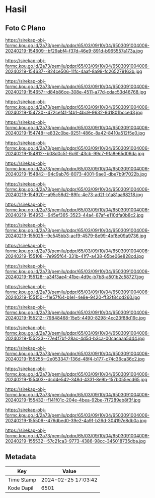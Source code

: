 # Hasil

## Foto C Plano

https://sirekap-obj-formc.kpu.go.id/2a73/pemilu/pdpr/65/03/09/10/04/6503091004006-20240219-154609--bf29abf4-f37d-46e9-891d-b965557a173a.jpg

https://sirekap-obj-formc.kpu.go.id/2a73/pemilu/pdpr/65/03/09/10/04/6503091004006-20240219-154637--824ce506-11fc-4aaf-8a99-fc265279163b.jpg

https://sirekap-obj-formc.kpu.go.id/2a73/pemilu/pdpr/65/03/09/10/04/6503091004006-20240219-154657--d84b86ce-308e-4511-a77d-cdac53d46768.jpg

https://sirekap-obj-formc.kpu.go.id/2a73/pemilu/pdpr/65/03/09/10/04/6503091004006-20240219-154730--472cef41-f4b1-4bc9-9632-9d1801bcced3.jpg

https://sirekap-obj-formc.kpu.go.id/2a73/pemilu/pdpr/65/03/09/10/04/6503091004006-20240219-154748--e832c0be-9251-486c-8a42-8410a512f5e0.jpg

https://sirekap-obj-formc.kpu.go.id/2a73/pemilu/pdpr/65/03/09/10/04/6503091004006-20240219-154812--b08d0c5f-6c6f-43cb-99c7-9fa8e65d06da.jpg

https://sirekap-obj-formc.kpu.go.id/2a73/pemilu/pdpr/65/03/09/10/04/6503091004006-20240219-154842--94c9ab76-8073-4001-9ae0-dbe7b9f7022b.jpg

https://sirekap-obj-formc.kpu.go.id/2a73/pemilu/pdpr/65/03/09/10/04/6503091004006-20240219-154920--a95c56d2-89fc-4e73-ad2f-b1a81aa68218.jpg

https://sirekap-obj-formc.kpu.go.id/2a73/pemilu/pdpr/65/03/09/10/04/6503091004006-20240219-154953--645ef365-3523-44a4-87af-e110dfa0b8c2.jpg

https://sirekap-obj-formc.kpu.go.id/2a73/pemilu/pdpr/65/03/09/10/04/6503091004006-20240219-155025--9c545bb3-acf9-4579-8e99-4bf8e09a9736.jpg

https://sirekap-obj-formc.kpu.go.id/2a73/pemilu/pdpr/65/03/09/10/04/6503091004006-20240219-155108--7e995f64-331b-41f7-a438-65be06e828cd.jpg

https://sirekap-obj-formc.kpu.go.id/2a73/pemilu/pdpr/65/03/09/10/04/6503091004006-20240219-155128--a34f3ae4-41be-4d9c-b7b8-a501b2c58727.jpg

https://sirekap-obj-formc.kpu.go.id/2a73/pemilu/pdpr/65/03/09/10/04/6503091004006-20240219-155150--f1e57f64-b1e1-4e8e-9420-ff32f84cd260.jpg

https://sirekap-obj-formc.kpu.go.id/2a73/pemilu/pdpr/65/03/09/10/04/6503091004006-20240219-155212--79848468-15e5-4490-8298-4cc23f88d19c.jpg

https://sirekap-obj-formc.kpu.go.id/2a73/pemilu/pdpr/65/03/09/10/04/6503091004006-20240219-155233--77e4f7bf-28ac-4d5d-b3ca-00cacaaa5d44.jpg

https://sirekap-obj-formc.kpu.go.id/2a73/pemilu/pdpr/65/03/09/10/04/6503091004006-20240219-155255--2e053347-136d-48f4-b177-c74c36ca36c2.jpg

https://sirekap-obj-formc.kpu.go.id/2a73/pemilu/pdpr/65/03/09/10/04/6503091004006-20240219-155403--dcd4e542-348d-4331-8e9b-157b055ecd65.jpg

https://sirekap-obj-formc.kpu.go.id/2a73/pemilu/pdpr/65/03/09/10/04/6503091004006-20240219-155432--f141f01c-204e-4bea-92be-7f7289eb8f3f.jpg

https://sirekap-obj-formc.kpu.go.id/2a73/pemilu/pdpr/65/03/09/10/04/6503091004006-20240219-155506--476dbed0-39e2-4a9f-b26d-304197e8db0a.jpg

https://sirekap-obj-formc.kpu.go.id/2a73/pemilu/pdpr/65/03/09/10/04/6503091004006-20240219-155532--57c21ca3-9773-4386-98cc-345018735dba.jpg


## Metadata

| Key        | Value               |
| ---------- | ------------------- |
| Time Stamp | 2024-02-25 17:03:42 |
| Kode Dapil | 6501                |



